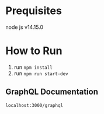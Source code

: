 # Prequisites

node js v14.15.0

# How to Run

1.  run `npm install`
2.  run `npm run start-dev`

## GraphQL Documentation

`localhost:3000/graphql`
